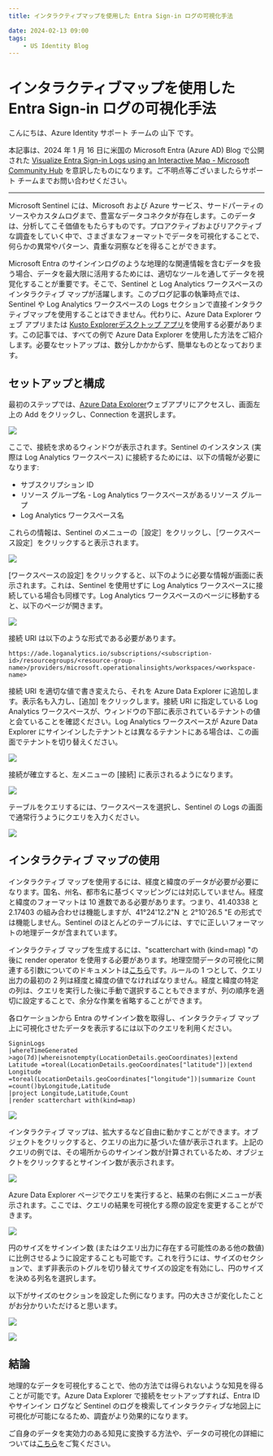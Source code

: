 ```yaml
---
title: インタラクティブマップを使用した Entra Sign-in ログの可視化手法

date: 2024-02-13 09:00
tags:
    - US Identity Blog
---
```


# インタラクティブマップを使用した Entra Sign-in ログの可視化手法



こんにちは、Azure Identity サポート チームの 山下 です。

本記事は、2024 年 1 月 16 日に米国の Microsoft Entra (Azure AD) Blog で公開された [ Visualize Entra Sign-in Logs using an Interactive Map - Microsoft Community Hub](https://techcommunity.microsoft.com/t5/microsoft-entra-blog/visualize-entra-sign-in-logs-using-an-interactive-map/ba-p/4013853) を意訳したものになります。ご不明点等ございましたらサポート チームまでお問い合わせください。


---


Microsoft Sentinel には、Microsoft および Azure サービス、サードパーティのソースやカスタムログまで、豊富なデータコネクタが存在します。このデータは、分析してこそ価値をもたらすものです。プロアクティブおよびリアクティブな調査をしていく中で、さまざまなフォーマットでデータを可視化することで、何らかの異常やパターン、貴重な洞察などを得ることができます。

Microsoft Entra のサインインログのような地理的な関連情報を含むデータを扱う場合、データを最大限に活用するためには、適切なツールを通してデータを視覚化することが重要です。そこで、Sentinel と Log Analytics ワークスペースのインタラクティブ マップが活躍します。このブログ記事の執筆時点では、Sentinel や Log Analytics ワークスペースの Logs セクションで直接インタラクティブマップを使用することはできません。代わりに、Azure Data Explorer ウェブ アプリまたは [Kusto Explorerデスクトップ アプリ](https://learn.microsoft.com/en-us/azure/data-explorer/kusto/tools/kusto-explorer)を使用する必要があります。この記事では、すべての例で Azure Data Explorer を使用した方法をご紹介します。必要なセットアップは、数分しかかからず、簡単なものとなっております。


## セットアップと構成

最初のステップでは、[Azure Data Explorer](https://dataexplorer.azure.com/)ウェブアプリにアクセスし、画面左上の Add をクリックし、Connection を選択します。

![](visualize-entra-sign-in-logs-using-an-interactive-map/01.png)

ここで、接続を求めるウィンドウが表示されます。Sentinel のインスタンス (実際は Log Analytics ワークスペース) に接続するためには、以下の情報が必要になります:
 
- サブスクリプション ID
- リソース グループ名 - Log Analytics ワークスペースがあるリソース グループ
- Log Analytics ワークスペース名

これらの情報は、Sentinel のメニューの［設定］をクリックし、［ワークスペース設定］をクリックすると表示されます。

![](visualize-entra-sign-in-logs-using-an-interactive-map/02.png)

[ワークスペースの設定] をクリックすると、以下のように必要な情報が画面に表示されます。これは、Sentinel を使用せずに Log Analytics ワークスペースに接続している場合も同様です。Log Analytics ワークスペースのページに移動すると、以下のページが開きます。

![](visualize-entra-sign-in-logs-using-an-interactive-map/03.png)

接続 URI は以下のような形式である必要があります。
 ```
https://ade.loganalytics.io/subscriptions/<subscription-id>/resourcegroups/<resource-group-name>/providers/microsoft.operationalinsights/workspaces/<workspace-name>
```

接続 URI を適切な値で書き変えたら、それを Azure Data Explorer に追加します。表示名も入力し、[追加] をクリックします。接続 URI に指定している Log Analytics ワークスペースが、ウィンドウの下部に表示されているテナントの値と会ていることを確認ください。Log Analytics ワークスペースが Azure Data Explorer にサインインしたテナントとは異なるテナントにある場合は、この画面でテナントを切り替えください。

![](visualize-entra-sign-in-logs-using-an-interactive-map/04.png)


接続が確立すると、左メニューの [接続] に表示されるようになります。

![](visualize-entra-sign-in-logs-using-an-interactive-map/05.png)

テーブルをクエリするには、ワークスペースを選択し、Sentinel の Logs の画面で通常行うようにクエリを入力ください。

![](visualize-entra-sign-in-logs-using-an-interactive-map/06.png)

## インタラクティブ マップの使用 

インタラクティブ マップを使用するには、経度と緯度のデータが必要が必要になります。国名、州名、都市名に基づくマッピングには対応していません。経度と緯度のフォーマットは 10 進数である必要があります。つまり、41.40338 と 2.17403 の組み合わせは機能しますが、41°24'12.2"N と 2°10'26.5 "E の形式では機能しません。Sentinel のほとんどのテーブルには、すでに正しいフォーマットの地理データが含まれています。

インタラクティブ マップを生成するには、"scatterchart with (kind=map) "の後に render operator を使用する必要があります。地理空間データの可視化に関連する引数についてのドキュメントは[こちら](https://learn.microsoft.com/en-us/azure/data-explorer/kusto/query/geospatial-visualizations)です。ルールの 1 つとして、クエリ出力の最初の 2 列は経度と緯度の値でなければなりません。経度と緯度の特定の列は、クエリを実行した後に手動で選択することもできますが、列の順序を適切に設定することで、余分な作業を省略することができます。

各ロケーションから Entra のサインイン数を取得し、インタラクティブ マップ上に可視化させたデータを表示するには以下のクエリを利用ください。



```
SigninLogs
|whereTimeGenerated >ago(7d)|whereisnotempty(LocationDetails.geoCoordinates)|extend Latitude =toreal(LocationDetails.geoCoordinates["latitude"])|extend Longitude =toreal(LocationDetails.geoCoordinates["longitude"])|summarize Count =count()byLongitude,Latitude
|project Longitude,Latitude,Count
|render scatterchart with(kind=map)
```

![](visualize-entra-sign-in-logs-using-an-interactive-map/07.png)

インタラクティブ マップは、拡大するなど自由に動かすことができます。オブジェクトをクリックすると、クエリの出力に基づいた値が表示されます。上記のクエリの例では、その場所からのサインイン数が計算されているため、オブジェクトをクリックするとサインイン数が表示されます。

![](visualize-entra-sign-in-logs-using-an-interactive-map/08.png)

Azure Data Explorer ページでクエリを実行すると、結果の右側にメニューが表示されます。ここでは、クエリの結果を可視化する際の設定を変更することができます。

![](visualize-entra-sign-in-logs-using-an-interactive-map/09.png)

円のサイズをサインイン数 (またはクエリ出力に存在する可能性のある他の数値) に比例させるように設定することも可能です。これを行うには、サイズのセクションで、まず非表示のトグルを切り替えてサイズの設定を有効にし、円のサイズを決める列名を選択します。

以下がサイズのセクションを設定した例になります。円の大きさが変化したことがお分かりいただけると思います。

![](visualize-entra-sign-in-logs-using-an-interactive-map/10.png)

![](visualize-entra-sign-in-logs-using-an-interactive-map/11.png)


## 結論

地理的なデータを可視化することで、他の方法では得られないような知見を得ることが可能です。Azure Data Explorer で接続をセットアップすれば、Entra ID やサインイン ログなど Sentinel のログを検索してインタラクティブな地図上に可視化が可能になるため、調査がより効果的になります。
 
ご自身のデータを実効力のある知見に変換する方法や、データの可視化の詳細については[こちら](https://learn.microsoft.com/en-us/azure/data-explorer/viz-overview)をご覧ください。

